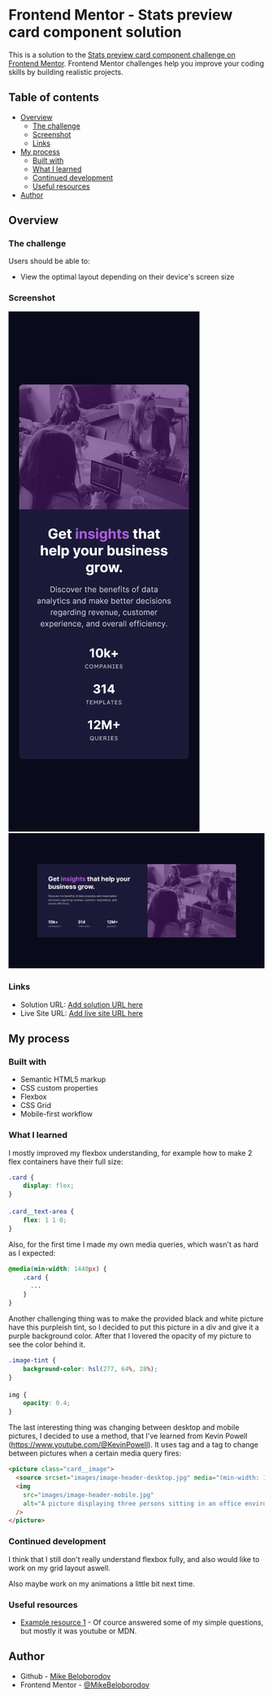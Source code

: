 # Frontend Mentor - Stats preview card component solution

This is a solution to the [Stats preview card component challenge on Frontend Mentor](https://www.frontendmentor.io/challenges/stats-preview-card-component-8JqbgoU62). Frontend Mentor challenges help you improve your coding skills by building realistic projects. 

## Table of contents

- [Overview](#overview)
  - [The challenge](#the-challenge)
  - [Screenshot](#screenshot)
  - [Links](#links)
- [My process](#my-process)
  - [Built with](#built-with)
  - [What I learned](#what-i-learned)
  - [Continued development](#continued-development)
  - [Useful resources](#useful-resources)
- [Author](#author)

## Overview

### The challenge

Users should be able to:

- View the optimal layout depending on their device's screen size

### Screenshot

![](./screenshot_mobile.png)
![](./screenshot_desktop.png)

### Links

- Solution URL: [Add solution URL here](https://github.com/MikeBeloborodov/02_stats_preview_card_frontendmentor)
- Live Site URL: [Add live site URL here](https://gorgeous-gnome-55c2f9.netlify.app/)

## My process

### Built with

- Semantic HTML5 markup
- CSS custom properties
- Flexbox
- CSS Grid
- Mobile-first workflow

### What I learned

I mostly improved my flexbox understanding, for example how to make 2 flex containers have their full size:

```css
.card {
    display: flex;
}

.card__text-area {
    flex: 1 1 0;
}
```

Also, for the first time I made my own media queries, which wasn't as hard as I expected:

```css
@media(min-width: 1440px) {
    .card {
      ...
    }
}
```

Another challenging thing was to make the provided black and white picture have this purpleish tint, so I decided to put this picture in a div and give it a purple background color. After that I lovered the opacity of my picture to see the color behind it.

```css
.image-tint {
    background-color: hsl(277, 64%, 28%);
}

img {
    opacity: 0.4;
}
```

The last interesting thing was changing between desktop and mobile pictures, I decided to use a method, that I've learned from Kevin Powell (https://www.youtube.com/@KevinPowell). It uses <picture> tag and a <source> tag to change between pictures when a certain media query fires: 

```html
<picture class="card__image">
  <source srcset="images/image-header-desktop.jpg" media="(min-width: 1440px)">
  <img
    src="images/image-header-mobile.jpg"
    alt="A picture displaying three persons sitting in an office environment. One of them is smiling and talking to someone outside of photo's frame, other two are working with code behind their laptops."
  />
</picture>
```

### Continued development

I think that I still don't really understand flexbox fully, and also would like to work on my grid layout aswell.

Also maybe work on my animations a little bit next time.

### Useful resources

- [Example resource 1](https://stackoverflow.com/) - Of cource answered some of my simple questions, but mostly it was youtube or MDN.

## Author

- Github - [Mike Beloborodov](https://github.com/MikeBeloborodov)
- Frontend Mentor - [@MikeBeloborodov](https://www.frontendmentor.io/profile/MikeBeloborodov)
